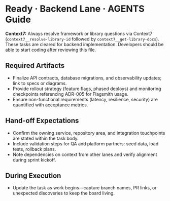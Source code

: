# Ready · Backend Lane · AGENTS Guide

**Context7:** Always resolve framework or library questions via Context7 (`context7__resolve-library-id` followed by `context7__get-library-docs`).
These tasks are cleared for backend implementation. Developers should be able to start coding after reviewing this file.

## Required Artifacts
- Finalize API contracts, database migrations, and observability updates; link to specs or diagrams.
- Provide rollout strategy (feature flags, phased deploys) and monitoring checkpoints referencing ADR-005 for Flagsmith usage.
- Ensure non-functional requirements (latency, resilience, security) are quantified with acceptance metrics.

## Hand-off Expectations
- Confirm the owning service, repository area, and integration touchpoints are stated within the task body.
- Include validation steps for QA and platform partners: seed data, load tests, rollback plans.
- Note dependencies on context from other lanes and verify alignment during sprint kickoff.

## During Execution
- Update the task as work begins—capture branch names, PR links, or unexpected discoveries to keep the board living.
